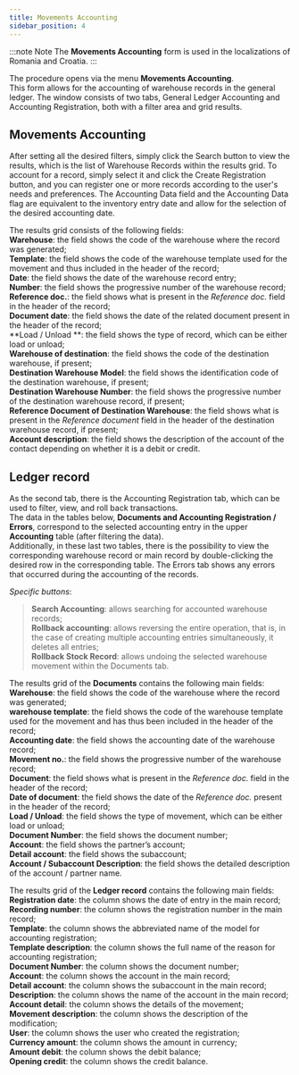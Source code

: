 ```yaml
---
title: Movements Accounting
sidebar_position: 4
---
```


:::note Note
The **Movements Accounting** form is used in the localizations of Romania and Croatia.
:::

The procedure opens via the menu **Movements Accounting**.     
This form allows for the accounting of warehouse records in the general ledger. The window consists of two tabs, General Ledger Accounting and Accounting Registration, both with a filter area and grid results.

## **Movements Accounting**

After setting all the desired filters, simply click the Search button to view the results, which is the list of Warehouse Records within the results grid. To account for a record, simply select it and click the Create Registration button, and you can register one or more records according to the user's needs and preferences. The Accounting Data field and the Accounting Data flag are equivalent to the inventory entry date and allow for the selection of the desired accounting date.

The results grid consists of the following fields:     
**Warehouse**: the field shows the code of the warehouse where the record was generated;      
**Template**: the field shows the code of the warehouse template used for the movement and thus included in the header of the record;      
**Date**: the field shows the date of the warehouse record entry;     
**Number**: the field shows the progressive number of the warehouse record;     
**Reference doc.**: the field shows what is present in the *Reference doc.* field in the header of the record;      
**Document date**: the field shows the date of the related document present in the header of the record;      
**Load / Unload **: the field shows the type of record, which can be either load or unload;      
**Warehouse of destination**: the field shows the code of the destination warehouse, if present;      
**Destination Warehouse Model**: the field shows the identification code of the destination warehouse, if present;      
**Destination Warehouse Number**: the field shows the progressive number of the destination warehouse record, if present;      
**Reference Document of Destination Warehouse**: the field shows what is present in the *Reference document* field in the header of the destination warehouse record, if present;      
**Account description**: the field shows the description of the account of the contact depending on whether it is a debit or credit.     

## **Ledger record**

As the second tab, there is the Accounting Registration tab, which can be used to filter, view, and roll back transactions.      
The data in the tables below, **Documents and Accounting Registration / Errors**, correspond to the selected accounting entry in the upper **Accounting** table (after filtering the data).      
Additionally, in these last two tables, there is the possibility to view the corresponding warehouse record or main record by double-clicking the desired row in the corresponding table. The Errors tab shows any errors that occurred during the accounting of the records.     

*Specific buttons*:
> **Search Accounting**: allows searching for accounted warehouse records;     
> **Rollback accounting**: allows reversing the entire operation, that is, in the case of creating multiple accounting entries simultaneously, it deletes all entries;     
> **Rollback Stock Record**: allows undoing the selected warehouse movement within the Documents tab.     

The results grid of the **Documents** contains the following main fields:     
**Warehouse**: the field shows the code of the warehouse where the record was generated;     
**warehouse template**: the field shows the code of the warehouse template used for the movement and has thus been included in the header of the record;     
**Accounting date**: the field shows the accounting date of the warehouse record;     
**Movement no.**: the field shows the progressive number of the warehouse record;     
**Document**: the field shows what is present in the *Reference doc.* field in the header of the record;     
**Date of document**: the field shows the date of the *Reference doc.* present in the header of the record;     
**Load / Unload**: the field shows the type of movement, which can be either load or unload;     
**Document Number**: the field shows the document number;     
**Account**: the field shows the partner’s account;     
**Detail account**: the field shows the subaccount;     
**Account / Subaccount Description**: the field shows the detailed description of the account / partner name.     

The results grid of the **Ledger record** contains the following main fields:     
**Registration date**: the column shows the date of entry in the main record;     
**Recording number**: the column shows the registration number in the main record;     
**Template**: the column shows the abbreviated name of the model for accounting registration;     
**Template description**: the column shows the full name of the reason for accounting registration;     
**Document Number**: the column shows the document number;     
**Account**: the column shows the account in the main record;     
**Detail account**: the column shows the subaccount in the main record;     
**Description**: the column shows the name of the account in the main record;     
**Account detail**: the column shows the details of the movement;     
**Movement description**: the column shows the description of the modification;     
**User**: the column shows the user who created the registration;     
**Currency amount**: the column shows the amount in currency;     
**Amount debit**: the column shows the debit balance;     
**Opening credit**: the column shows the credit balance.
